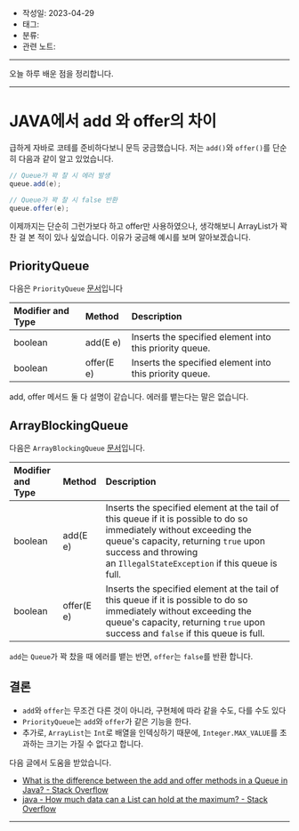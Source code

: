 - 작성일: 2023-04-29
- 태그: 
- 분류:
- 관련 노트:
***

오늘 하루 배운 점을 정리합니다.

---
# JAVA에서 add 와 offer의 차이

급하게 자바로 코테를 준비하다보니 문득 궁금했습니다. 저는 `add()`와 `offer()`를 단순히 다음과 같이 알고 있었습니다.

```java
// Queue가 꽉 찰 시 에러 발생
queue.add(e);

// Queue가 꽉 찰 시 false 반환
queue.offer(e);
```

이제까지는 단순히 그런가보다 하고 offer만 사용하였으나, 생각해보니 ArrayList가 꽉 찬 걸 본 적이 있나 싶었습니다. 이유가 궁금해 예시를 보며 알아보겠습니다.

## PriorityQueue

다음은 `PriorityQueue` [문서](https://docs.oracle.com/javase/8/docs/api/java/util/PriorityQueue.html)입니다

|    Modifier and Type    |    Method       | Description                                             |
|:------------------------|:----------------|:--------------------------------------------------------|
|    boolean              |    add(E e)     | Inserts the specified element into this priority queue. |
|  boolean                |  offer(E e)| Inserts the specified element into this priority queue. |     
add, offer 메서드 둘 다 설명이 같습니다. 에러를 뱉는다는 말은 없습니다.


## ArrayBlockingQueue

다음은 `ArrayBlockingQueue` [문서](https://docs.oracle.com/javase/7/docs/api/java/util/concurrent/ArrayBlockingQueue.html)입니다.

|    Modifier and Type    |    Method       | Description                                             |
|:------------------------|:----------------|:--------------------------------------------------------|
|    boolean              |    add(E e)     | Inserts the specified element at the tail of this queue if it is possible to do so immediately without exceeding the queue's capacity, returning `true` upon success and throwing an `IllegalStateException` if this queue is full. |
|  boolean                |  offer(E e)| Inserts the specified element at the tail of this queue if it is possible to do so immediately without exceeding the queue's capacity, returning `true` upon success and `false` if this queue is full. |     

`add`는 `Queue`가 꽉 찼을 때 에러를 뱉는 반면, `offer`는 `false`를 반환 합니다.

## 결론

- `add`와 `offer`는 무조건 다른 것이 아니라, 구현체에 따라 같을 수도, 다를 수도 있다
- `PriorityQueue`는 `add`와 `offer`가 같은 기능을 한다.
- 추가로, `ArrayList`는 `Int`로 배열을 인덱싱하기 때문에, `Integer.MAX_VALUE`를 초과하는 크기는 가질 수 없다고 합니다.

다음 글에서 도움을 받았습니다.

- [What is the difference between the add and offer methods in a Queue in Java? - Stack Overflow](https://stackoverflow.com/questions/2703984/what-is-the-difference-between-the-add-and-offer-methods-in-a-queue-in-java?answertab=trending#tab-top)
- [java - How much data can a List can hold at the maximum? - Stack Overflow](https://stackoverflow.com/questions/3767979/how-much-data-can-a-list-can-hold-at-the-maximum)

---

